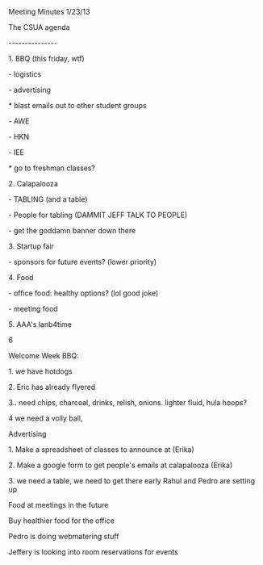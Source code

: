 Meeting Minutes 1/23/13

The CSUA agenda

\-\-\-\-\-\-\-\-\-\-\-\-\-\--

1\. BBQ (this friday, wtf)

\- logistics

\- advertising

\* blast emails out to other student groups

\- AWE

\- HKN

\- IEE

\* go to freshman classes?

2\. Calapalooza

\- TABLING (and a table)

\- People for tabling (DAMMIT JEFF TALK TO PEOPLE)

\- get the goddamn banner down there

3\. Startup fair

\- sponsors for future events? (lower priority)

4\. Food

\- office food: healthy options? (lol good joke)

\- meeting food

5\. AAA's lanb4time

6

Welcome Week BBQ:

1\. we have hotdogs

2\. Eric has already flyered

3.. need chips, charcoal, drinks, relish, onions. lighter fluid, hula
hoops?

4 we need a volly ball,

Advertising

1\. Make a spreadsheet of classes to announce at (Erika)

2\. Make a google form to get people's emails at calapalooza (Erika)

3\. we need a table, we need to get there early Rahul and Pedro are
setting up

Food at meetings in the future

Buy healthier food for the office

Pedro is doing webmatering stuff

Jeffery is looking into room reservations for events
